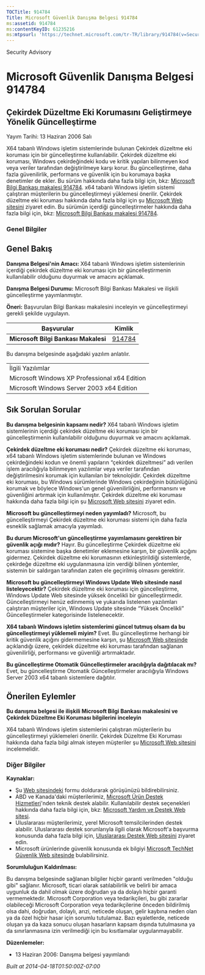 ```yaml
---
TOCTitle: 914784
Title: Microsoft Güvenlik Danışma Belgesi 914784
ms:assetid: 914784
ms:contentKeyID: 61235216
ms:mtpsurl: 'https://technet.microsoft.com/tr-TR/library/914784(v=Security.10)'
---
```


Security Advisory

Microsoft Güvenlik Danışma Belgesi 914784
=========================================

Çekirdek Düzeltme Eki Korumasını Geliştirmeye Yönelik Güncelleştirme
--------------------------------------------------------------------

Yayım Tarihi: 13 Haziran 2006 Salı

X64 tabanlı Windows işletim sistemlerinde bulunan Çekirdek düzeltme eki koruması için bir güncelleştirme kullanılabilir. Çekirdek düzeltme eki koruması, Windows çekirdeğindeki kodu ve kritik yapıları bilinmeyen kod veya veriler tarafından değiştirilmeye karşı korur. Bu güncelleştirme, daha fazla güvenilirlik, performans ve güvenlik için bu korumaya başka denetimler de ekler. Bu sürüm hakkında daha fazla bilgi için, bkz: [Microsoft Bilgi Bankası makalesi 914784](http://support.microsoft.com/kb/891861). x64 tabanlı Windows işletim sistemi çalıştıran müşterilerin bu güncelleştirmeyi yüklemesi önerilir. Çekirdek düzeltme eki koruması hakkında daha fazla bilgi için şu [Microsoft Web sitesini](http://www.microsoft.com/whdc/driver/kernel/64bitpatch_faq.mspx) ziyaret edin. Bu sürümün içerdiği güncelleştirmeler hakkında daha fazla bilgi için, bkz: [Microsoft Bilgi Bankası makalesi 914784](http://support.microsoft.com/kb/891861).

### Genel Bilgiler

Genel Bakış
-----------

<span></span>
**Danışma Belgesi'nin Amacı:** X64 tabanlı Windows işletim sistemlerinin içerdiği çekirdek düzeltme eki koruması için bir güncelleştirmenin kullanılabilir olduğunu duyurmak ve amacını açıklamak.

**Danışma Belgesi Durumu:** Microsoft Bilgi Bankası Makalesi ve ilişkili güncelleştirme yayımlanmıştır.

**Öneri:** Başvurulan Bilgi Bankası makalesini inceleyin ve güncelleştirmeyi gerekli şekilde uygulayın.

| Başvurular                           | Kimlik                                           |
|--------------------------------------|--------------------------------------------------|
| **Microsoft Bilgi Bankası Makalesi** | [914784](http://support.microsoft.com/kb/891861) |

Bu danışma belgesinde aşağıdaki yazılım anlatılır.

|                                               |
|-----------------------------------------------|
| İlgili Yazılımlar                             |
| Microsoft Windows XP Professional x64 Edition |
| Microsoft Windows Server 2003 x64 Edition     |

Sık Sorulan Sorular
-------------------

<span></span>
**Bu danışma belgesinin kapsamı nedir?**
X64 tabanlı Windows işletim sistemlerinin içerdiği çekirdek düzeltme eki koruması için bir güncelleştirmenin kullanılabilir olduğunu duyurmak ve amacını açıklamak.

**Çekirdek düzeltme eki koruması nedir?**
Çekirdek düzeltme eki koruması, x64 tabanlı Windows işletim sistemlerinde bulunan ve Windows çekirdeğindeki kodun ve önemli yapıların “çekirdek düzeltmesi” adı verilen işlem aracılığıyla bilinmeyen yazılımlar veya veriler tarafından değiştirilmesini korumak için kullanılan bir teknolojidir. Çekirdek düzeltme eki koruması, bu Windows sürümlerinde Windows çekirdeğinin bütünlüğünü korumak ve böylece Windows'un genel güvenilirliğini, performansını ve güvenliğini artırmak için kullanılmıştır. Çekirdek düzeltme eki koruması hakkında daha fazla bilgi için şu [Microsoft Web sitesini](http://www.microsoft.com/whdc/driver/kernel/64bitpatch_faq.mspx) ziyaret edin.

**Microsoft bu güncelleştirmeyi neden yayımladı?**
Microsoft, bu güncelleştirmeyi Çekirdek düzeltme eki koruması sistemi için daha fazla esneklik sağlamak amacıyla yayımladı.

**Bu durum Microsoft'un güncelleştirme yayımlamasını gerektiren bir güvenlik açığı mıdır?**
Hayır. Bu güncelleştirme Çekirdek düzeltme eki koruması sistemine başka denetimler eklemesine karşın, bir güvenlik açığını gidermez. Çekirdek düzeltme eki korumasının etkinleştirildiği sistemlerde, çekirdeğe düzeltme eki uygulanmasına izin verdiği bilinen yöntemler, sistemin bir saldırgan tarafından zaten ele geçirilmiş olmasını gerektirir.

**Microsoft bu güncelleştirmeyi Windows Update Web sitesinde nasıl listeleyecektir?**
Çekirdek düzeltme eki koruması için güncelleştirme, Windows Update Web sitesinde yüksek öncelikli bir güncelleştirmedir. Güncelleştirmeyi henüz edinmemiş ve yukarıda listelenen yazılımları çalıştıran müşteriler için, Windows Update sitesinde “Yüksek Öncelikli” Güncelleştirmeler kategorisinde listelenecektir.

**X64 tabanlı Windows işletim sistemlerimi güncel tutmuş olsam da bu güncelleştirmeyi yüklemeli miyim?**
Evet. Bu güncelleştirme herhangi bir kritik güvenlik açığını gidermemesine karşın, şu [Microsoft Web sitesinde](http://www.microsoft.com/whdc/driver/kernel/64bitpatch_faq.mspx) açıklandığı üzere, çekirdek düzeltme eki koruması tarafından sağlanan güvenilirliği, performansı ve güvenliği artırmaktadır.

**Bu güncelleştirme Otomatik Güncelleştirmeler aracılığıyla dağıtılacak mı?**
Evet, bu güncelleştirme Otomatik Güncelleştirmeler aracılığıyla Windows Server 2003 x64 tabanlı sistemlere dağıtılır.

Önerilen Eylemler
-----------------

<span></span>
**Bu danışma belgesi ile ilişkili Microsoft Bilgi Bankası makalesini ve Çekirdek Düzeltme Eki Koruması bilgilerini inceleyin**

X64 tabanlı Windows işletim sistemlerini çalıştıran müşterilerin bu güncelleştirmeyi yüklemeleri önerilir. Çekirdek Düzeltme Eki Koruması hakkında daha fazla bilgi almak isteyen müşteriler şu [Microsoft Web sitesini](http://www.microsoft.com/whdc/driver/kernel/64bitpatch_faq.mspx) incelemelidir.

### Diğer Bilgiler

**Kaynaklar:**

-   Şu [Web sitesindeki](https://support.microsoft.com/common/survey.aspx?scid=sw;en;1257&amp;showpage=1&amp;ws=technet&amp;sd=tech) formu doldurarak görüşünüzü bildirebilirsiniz.
-   ABD ve Kanada'daki müşterilerimiz, [Microsoft Ürün Destek Hizmetleri](http://go.microsoft.com/fwlink/?linkid=21131)'nden teknik destek alabilir. Kullanılabilir destek seçenekleri hakkında daha fazla bilgi için, bkz: [Microsoft Yardım ve Destek Web sitesi](http://support.microsoft.com).
-   Uluslararası müşterilerimiz, yerel Microsoft temsilcilerinden destek alabilir. Uluslararası destek sorunlarıyla ilgili olarak Microsoft'a başvurma konusunda daha fazla bilgi için, [Uluslararası Destek Web sitesini](http://go.microsoft.com/fwlink/?linkid=21155) ziyaret edin.
-   Microsoft ürünlerinde güvenlik konusunda ek bilgiyi [Microsoft TechNet Güvenlik Web sitesinde](http://go.microsoft.com/fwlink/?linkid=21132) bulabilirsiniz.

**Sorumluluğun Kaldırılması:**

Bu danışma belgesinde sağlanan bilgiler hiçbir garanti verilmeden "olduğu gibi" sağlanır. Microsoft, ticari olarak satılabilirlik ve belirli bir amaca uygunluk da dahil olmak üzere doğrudan ya da dolaylı hiçbir garanti vermemektedir. Microsoft Corporation veya tedarikçileri, bu gibi zararlar olabileceği Microsoft Corporation veya tedarikçilerine önceden bildirilmiş olsa dahi, doğrudan, dolaylı, arızi, neticede oluşan, gelir kaybına neden olan ya da özel hiçbir hasar için sorumlu tutulamaz. Bazı eyaletlerde, neticede oluşan ya da kaza sonucu oluşan hasarların kapsam dışında tutulmasına ya da sınırlanmasına izin verilmediği için bu kısıtlamalar uygulanmayabilir.

**Düzenlemeler:**

-   13 Haziran 2006: Danışma belgesi yayımlandı

*Built at 2014-04-18T01:50:00Z-07:00*

